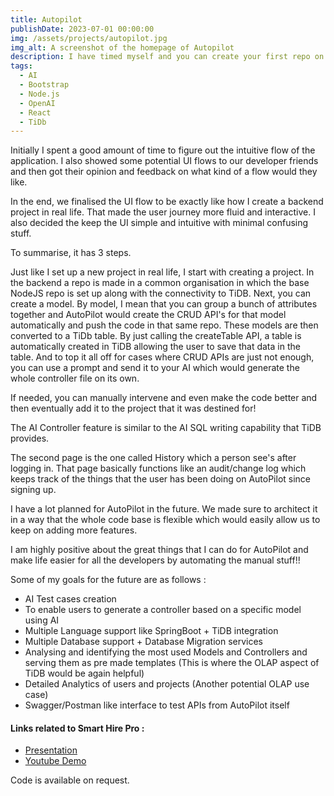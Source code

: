 ```yaml
---
title: Autopilot
publishDate: 2023-07-01 00:00:00
img: /assets/projects/autopilot.jpg
img_alt: A screenshot of the homepage of Autopilot
description: I have timed myself and you can create your first repo on AutoPilot in less than 3 minutes with a repo that has out of the box TiDB support along with a custom model having all the CRUD API's ready.
tags:
  - AI
  - Bootstrap
  - Node.js
  - OpenAI
  - React
  - TiDb
---
```


Initially I spent a good amount of time to figure out the intuitive flow of the application. I also showed some potential UI flows to our developer friends and then got their opinion and feedback on what kind of a flow would they like.

In the end, we finalised the UI flow to be exactly like how I create a backend project in real life. That made the user journey more fluid and interactive. I also decided the keep the UI simple and intuitive with minimal confusing stuff.

To summarise, it has 3 steps.

Just like I set up a new project in real life, I start with creating a project. In the backend a repo is made in a common organisation in which the base NodeJS repo is set up along with the connectivity to TiDB. Next, you can create a model. By model, I mean that you can group a bunch of attributes together and AutoPilot would create the CRUD API's for that model automatically and push the code in that same repo. These models are then converted to a TiDb table. By just calling the createTable API, a table is automatically created in TiDB allowing the user to save that data in the table. And to top it all off for cases where CRUD APIs are just not enough, you can use a prompt and send it to your AI which would generate the whole controller file on its own. 

If needed, you can manually intervene and even make the code better and then eventually add it to the project that it was destined for!

The AI Controller feature is similar to the AI SQL writing capability that TiDB provides.

The second page is the one called History which a person see's after logging in. That page basically functions like an audit/change log which keeps track of the things that the user has been doing on AutoPilot since signing up. 

I have a lot planned for AutoPilot in the future. We made sure to architect it in a way that the whole code base is flexible which would easily allow us to keep on adding more features.

I am highly positive about the great things that I can do for AutoPilot and make life easier for all the developers by automating the manual stuff!!

Some of my goals for the future are as follows :

- AI Test cases creation
- To enable users to generate a controller based on a specific model using AI
- Multiple Language support like SpringBoot + TiDB integration
- Multiple Database support + Database Migration services
- Analysing and identifying the most used Models and Controllers and serving them as pre made templates (This is where the OLAP aspect of TiDB would be again helpful)
- Detailed Analytics of users and projects (Another potential OLAP use case)
- Swagger/Postman like interface to test APIs from AutoPilot itself

#### Links related to Smart Hire Pro : 

  <ul>
    <li><a target="_blank" rel="noreferrer noopener" href="https://docs.google.com/presentation/d/17Duu78chyswit73Hju97wfsQxKAjK9Alq7SVbd2Tli4/edit?usp=sharing">Presentation</a>
    </li>
    <li><a target="_blank" rel="noreferrer noopener" href="https://youtu.be/FCfk4D_BKtQ">Youtube Demo</a>
    </li>
  </ul>

  <p>Code is available on request. </p>